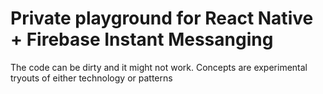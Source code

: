 # Private playground for React Native + Firebase Instant Messanging

The code can be dirty and it might not work. Concepts are experimental
tryouts of either technology or patterns